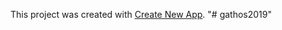 This project was created with [Create New App](https://github.com/qodesmith/create-new-app).
"# gathos2019" 

